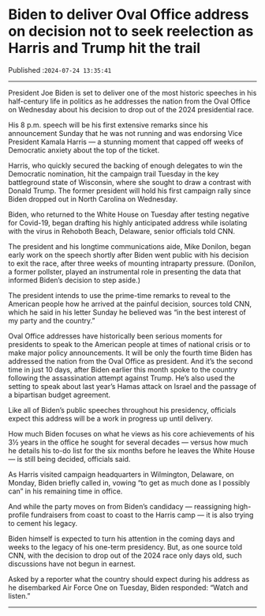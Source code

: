 # Biden to deliver Oval Office address on decision not to seek reelection as Harris and Trump hit the trail

Published :`2024-07-24 13:35:41`

---

President Joe Biden is set to deliver one of the most historic speeches in his half-century life in politics as he addresses the nation from the Oval Office on Wednesday about his decision to drop out of the 2024 presidential race.

His 8 p.m. speech will be his first extensive remarks since his announcement Sunday that he was not running and was endorsing Vice President Kamala Harris — a stunning moment that capped off weeks of Democratic anxiety about the top of the ticket.

Harris, who quickly secured the backing of enough delegates to win the Democratic nomination, hit the campaign trail Tuesday in the key battleground state of Wisconsin, where she sought to draw a contrast with Donald Trump. The former president will hold his first campaign rally since Biden dropped out in North Carolina on Wednesday.

Biden, who returned to the White House on Tuesday after testing negative for Covid-19, began drafting his highly anticipated address while isolating with the virus in Rehoboth Beach, Delaware, senior officials told CNN.

The president and his longtime communications aide, Mike Donilon, began early work on the speech shortly after Biden went public with his decision to exit the race, after three weeks of mounting intraparty pressure. (Donilon, a former pollster, played an instrumental role in presenting the data that informed Biden’s decision to step aside.)

The president intends to use the prime-time remarks to reveal to the American people how he arrived at the painful decision, sources told CNN, which he said in his letter Sunday he believed was “in the best interest of my party and the country.”

Oval Office addresses have historically been serious moments for presidents to speak to the American people at times of national crisis or to make major policy announcements. It will be only the fourth time Biden has addressed the nation from the Oval Office as president. And it’s the second time in just 10 days, after Biden earlier this month spoke to the country following the assassination attempt against Trump. He’s also used the setting to speak about last year’s Hamas attack on Israel and the passage of a bipartisan budget agreement.

Like all of Biden’s public speeches throughout his presidency, officials expect this address will be a work in progress up until delivery.

How much Biden focuses on what he views as his core achievements of his 3½ years in the office he sought for several decades — versus how much he details his to-do list for the six months before he leaves the White House — is still being decided, officials said.

As Harris visited campaign headquarters in Wilmington, Delaware, on Monday, Biden briefly called in, vowing “to get as much done as I possibly can” in his remaining time in office.

And while the party moves on from Biden’s candidacy — reassigning high-profile fundraisers from coast to coast to the Harris camp — it is also trying to cement his legacy.

Biden himself is expected to turn his attention in the coming days and weeks to the legacy of his one-term presidency. But, as one source told CNN, with the decision to drop out of the 2024 race only days old, such discussions have not begun in earnest.

Asked by a reporter what the country should expect during his address as he disembarked Air Force One on Tuesday, Biden responded: “Watch and listen.”

---

